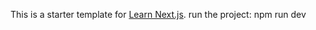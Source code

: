 This is a starter template for [Learn Next.js](https://nextjs.org/learn).
run the project: npm run dev
